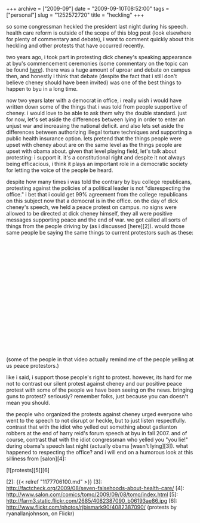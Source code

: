 +++
archive = ["2009-09"]
date = "2009-09-10T08:52:00"
tags = ["personal"]
slug = "1252572720"
title = "heckling"
+++

so some congressman heckled the president last night during his speech.
health care reform is outside of the scope of this blog post (look
elsewhere for plenty of commentary and debate), i want to comment quickly
about this heckling and other protests that have occurred recently.

two years ago, i took part in protesting dick cheney's speaking appearance
at byu's commencement ceremonies (some commentary on the topic can be
found [here][1]). there was a huge amount of uproar and debate on campus
then, and honestly i think that debate (despite the fact that i still
don't believe cheney should have been invited) was one of the best things
to happen to byu in a long time.

now two years later with a democrat in office, i really wish i would have
written down some of the things that i was told from people supportive of
cheney. i would love to be able to ask them why the double standard. just
for now, let's set aside the differences between lying in order to enter
an unjust war and increasing the national deficit. and also lets set aside
the differences between authorizing illegal torture techniques and
supporting a public health insurance option. lets pretend that the things
people were upset with cheney about are on the same level as the things
people are upset with obama about. given that level playing field, let's
talk about protesting: i support it. it's a constitutional right and
despite it not always being efficacious, i think it plays an important
role in a democratic society for letting the voice of the people be heard.

despite how many times i was told the contrary by byu college republicans,
protesting against the policies of a political leader is not
"disrespecting the office." i bet that i could get 99% agreement from the
college republicans on this subject now that a democrat is in the office.
on the day of dick cheney's speech, we held a peace protest on campus. no
signs were allowed to be directed at dick cheney himself, they all were
positive messages supporting peace and the end of war. we got called all
sorts of things from the people driving by (as i discussed [here][2]).
would those same people be saying the same things to current protestors
such as these:

<object width="480" height="295">
<param name="movie" value="http://www.youtube.com/v/ZKBa9K_vAm8&hl=en&fs=1"></param>
<param name="allowFullScreen" value="true"></param>
<param name="allowscriptaccess" value="always"></param>
<embed src="http://www.youtube.com/v/ZKBa9K_vAm8&hl=en&fs=1" type="application/x-shockwave-flash" width="480" height="295" allowscriptaccess="always" allowfullscreen="true"></embed>
</object>

(some of the people in that video actually remind me of the people yelling
at us peace protestors.)

like i said, i support those people's right to protest. however, its hard
for me not to contrast our silent protest against cheney and our positive
peace protest with some of the people we have been seeing on the news.
bringing guns to protest? seriously? remember folks, just because you can
doesn't mean you should.

the people who organized the protests against cheney urged everyone who
went to the speech to not disrupt or heckle, but to just listen
respectfully. contrast that with the idiot who yelled out something about
gadianton robbers at the end of harry reid's forum speech at byu in fall 2007.
and of course, contrast that with the idiot congressman who yelled you
"you lie!" during obama's speech last night (actually obama [wasn't
lying][3]). what happened to respecting the office? and i will end on
a humorous look at this silliness from [salon][4]:

[![protests][5]][6]

[1]: http://messengerandadvocate.wordpress.com/2007/03/29/church-issues-formal-statement-on-dick-cheney-byu-invitation/
[2]: {{< relref "1177706100.md" >}}
[3]: http://factcheck.org/2009/08/seven-falsehoods-about-health-care/
[4]: http://www.salon.com/comics/tomo/2009/09/08/tomo/index.html
[5]: http://farm3.static.flickr.com/2685/4082387090_b06193ae86.jpg
[6]: http://www.flickr.com/photos/rjbismark90/4082387090/ (protests by ryanallanjohnson, on Flickr)

